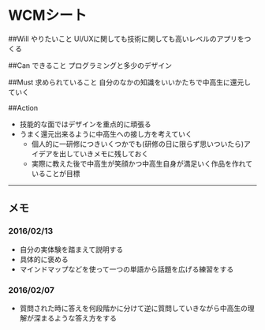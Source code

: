 # WCMシート
##Will やりたいこと
UI/UXに関しても技術に関しても高いレベルのアプリをつくる

##Can できること
プログラミングと多少のデザイン

##Must 求められていること
自分のなかの知識をいいかたちで中高生に還元していく

##Action
- 技能的な面ではデザインを重点的に頑張る
- うまく還元出来るように中高生への接し方を考えていく
	- 個人的に一研修につきいくつかでも(研修の日に限らず思いついたら)アイデアを出していきメモに残しておく
	- 実際に教えた後で中高生が笑顔かつ中高生自身が満足いく作品を作れていることが目標

----


## メモ
### 2016/02/13
- 自分の実体験を踏まえて説明する
- 具体的に褒める
- マインドマップなどを使って一つの単語から話題を広げる練習をする  

### 2016/02/07
- 質問された時に答えを何段階かに分けて逆に質問していきながら中高生の理解が深まるような答え方をする
